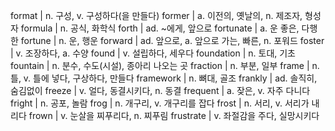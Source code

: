 format	| n. 구성, v. 구성하다(을 만들다)
former	| a. 이전의, 옛날의, n. 제조자, 형성자
formula	| n. 공식, 화학식
forth	| ad. ~에게, 앞으로
fortunate	| a. 운 좋은, 다행한
fortune	| n. 운, 행운
forward	| ad. 앞으로, a. 앞으로 가는, 빠른, n. 포워드
foster	| v. 조장하다, a. 수양
found	| v. 설립하다, 세우다
foundation	| n. 토대, 기초
fountain	| n. 분수, 수도(시설), 종아리 나오는 곳
fraction	| n. 부분, 일부
frame	| n. 틀, v. 틀에 넣다, 구상하다, 만들다
framework	| n. 뼈대, 골조
frankly	| ad. 솔직히, 숨김없이
freeze	| v. 얼다, 동결시키다, n. 동결
frequent	| a. 잦은, v. 자주 다니다
fright	| n. 공포, 놀람
frog	| n. 개구리, v. 개구리를 잡다
frost	| n. 서리, v. 서리가 내리다
frown	| v. 눈살을 찌푸리다, n. 찌푸림
frustrate	| v. 좌절감을 주다, 실망시키다
